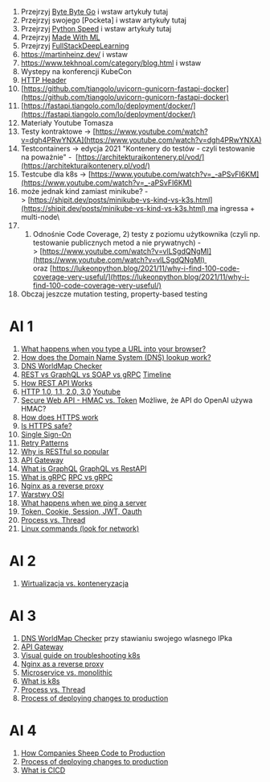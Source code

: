 1. Przejrzyj [Byte Byte Go](https://blog.bytebytego.com/archive) i wstaw artykuły tutaj
2. Przejrzyj swojego [Pocketa] i wstaw artykuły tutaj
3. Przejrzyj [Python Speed](https://pythonspeed.com/) i wstaw artykuły tutaj
4. Przejrzyj [Made With ML](https://madewithml.com/)
5. Przejrzyj [FullStackDeepLearning](https://fullstackdeeplearning.com/course/)
6. https://martinheinz.dev/ i wstaw
7. https://www.tekhnoal.com/category/blog.html i wstaw
8. Wystepy na konferencji KubeCon
9. [HTTP Header](https://www.linkedin.com/posts/alexxubyte_systemdesign-coding-interviewtips-activity-7069700329595924480-tRCj/?utm_source=share&utm_medium=member_desktop)
10. [https://github.com/tiangolo/uvicorn-gunicorn-fastapi-docker](https://github.com/tiangolo/uvicorn-gunicorn-fastapi-docker)
11. [https://fastapi.tiangolo.com/lo/deployment/docker/](https://fastapi.tiangolo.com/lo/deployment/docker/)
12. Materiały Youtube Tomasza
13. Testy kontraktowe -> [https://www.youtube.com/watch?v=dgh4PRwYNXA](https://www.youtube.com/watch?v=dgh4PRwYNXA)
14. Testcontainers -> edycja 2021 "Kontenery do testów - czyli testowanie na poważnie" -  [https://architekturaikontenery.pl/vod/](https://architekturaikontenery.pl/vod/)  
15. Testcube dla k8s -> [https://www.youtube.com/watch?v=_-aPSvFI6KM](https://www.youtube.com/watch?v=_-aPSvFI6KM)
16. może jednak kind zamiast minikube? -> [https://shipit.dev/posts/minikube-vs-kind-vs-k3s.html](https://shipit.dev/posts/minikube-vs-kind-vs-k3s.html) ma ingressa + multi-node\
17. 1) Odnośnie Code Coverage, 2) testy z poziomu użytkownika (czyli np. testowanie publicznych metod a nie prywatnych) -> [https://www.youtube.com/watch?v=vlLSgdQNgMI](https://www.youtube.com/watch?v=vlLSgdQNgMI)  oraz [https://lukeonpython.blog/2021/11/why-i-find-100-code-coverage-very-useful/](https://lukeonpython.blog/2021/11/why-i-find-100-code-coverage-very-useful/)
18. Obczaj jeszcze mutation testing, property-based testing



# AI 1

1. [What happens when you type a URL into your browser?](https://blog.bytebytego.com/p/what-happens-when-you-type-a-url)
2. [How does the Domain Name System (DNS) lookup work?](https://blog.bytebytego.com/p/how-does-the-domain-name-system-dns)
3. [DNS WorldMap Checker](https://dnschecker.org/#A/www.google.com)
4. [REST vs GraphQL vs SOAP vs gRPC](https://blog.bytebytego.com/p/soap-vs-rest-vs-graphql-vs-rpc) [Timeline](https://blog.bytebytego.com/i/85578651/api-architectural-styles)
5. [How REST API Works](https://blog.bytebytego.com/i/89821739/how-does-rest-api-work)
6. [HTTP 1.0, 1.1, 2.0, 3.0](https://blog.bytebytego.com/p/http-10-http-11-http-20-http-30-quic) [Youtube](https://blog.bytebytego.com/i/69544276/http-http-http)
7. [Secure Web API - HMAC vs. Token](https://blog.bytebytego.com/p/how-to-design-a-secture-web-api-access) Możliwe, że API do OpenAI używa HMAC?
8. [How does HTTPS work](https://blog.bytebytego.com/i/53596514/how-does-https-work)
9. [Is HTTPS safe?](https://blog.bytebytego.com/i/70478435/is-https-safe)
10. [Single Sign-On](https://blog.bytebytego.com/i/54898662/what-is-sso-single-sign-on)
11. [Retry Patterns](https://blog.bytebytego.com/i/56949882/retry-patterns)
12. [Why is RESTful so popular](https://blog.bytebytego.com/p/why-is-restful-api-so-popular)
13. [API Gateway](https://blog.bytebytego.com/i/72593300/what-does-api-gateway-do)
14. [What is GraphQL](https://blog.bytebytego.com/i/72593300/what-is-graphql-is-it-a-replacement-for-the-rest-api) [GraphQL vs RestAPI](https://blog.bytebytego.com/i/84137023/what-is-graphql-rest-vs-graphql)
15. [What is gRPC](https://blog.bytebytego.com/i/84137023/how-does-grpc-work) [RPC vs gRPC](https://blog.bytebytego.com/i/88429916/rpc-vs-grpc)
16. [Nginx as a reverse proxy](https://blog.bytebytego.com/i/75883385/why-is-nginx-called-a-reverse-proxy)
17. [Warstwy OSI](https://blog.bytebytego.com/i/85578651/how-is-data-sent-over-the-network-why-do-we-need-so-many-layers-in-the-osi-model)
18. [What happens when we ping a server](https://blog.bytebytego.com/i/85578651/what-happens-when-we-ping-a-server)
19. [Token, Cookie, Session, JWT, Oauth](https://blog.bytebytego.com/i/86976622/token-cookie-session)
20. [Process vs. Thread](https://blog.bytebytego.com/i/91155806/what-is-the-difference-between-process-and-thread)
21. [Linux commands (look for network)](https://xmind.app/m/WwtB/)



# AI 2

1. [Wirtualizacja vs. konteneryzacja](https://blog.bytebytego.com/p/what-are-the-differences-between)


# AI 3

1. [DNS WorldMap Checker](https://dnschecker.org/#A/www.google.com) przy stawianiu swojego wlasnego IPka
2. [API Gateway](https://blog.bytebytego.com/i/72593300/what-does-api-gateway-do)
3. [Visual guide on troubleshooting k8s](https://blog.bytebytego.com/i/72593300/kubernetes)
4. [Nginx as a reverse proxy](https://blog.bytebytego.com/i/75883385/why-is-nginx-called-a-reverse-proxy)
5. [Microservice vs. monolithic](https://blog.bytebytego.com/i/88429916/what-are-the-differences-between-monolithic-and-microservice-architecture)
6. [What is k8s](https://blog.bytebytego.com/i/88429916/what-is-ks-kubernetes)
7. [Process vs. Thread](https://blog.bytebytego.com/i/91155806/what-is-the-difference-between-process-and-thread)
8. [Process of deploying changes to production](https://blog.bytebytego.com/i/98040721/what-is-the-process-for-deploying-changes-to-production)

# AI 4

1. [How Companies Sheep Code to Production](https://blog.bytebytego.com/i/57967195/how-do-companies-typically-ship-code-to-production)
2. [Process of deploying changes to production](https://blog.bytebytego.com/i/98040721/what-is-the-process-for-deploying-changes-to-production)
3. [What is CICD](https://blog.bytebytego.com/i/98040721/what-is-cicd-how-does-it-help-us-ship-faster-is-it-worth-the-hassle)